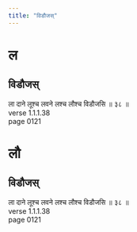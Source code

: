 ```yaml
---
title: "विडौजस्"
---
```


# ल
## विडौजस्
ला दाने लूश्च लवने लश्च लौश्च विडौजसि ॥ ३८ ॥<BR>verse 1.1.1.38<BR>page 0121

# लौ
## विडौजस्
ला दाने लूश्च लवने लश्च लौश्च विडौजसि ॥ ३८ ॥<BR>verse 1.1.1.38<BR>page 0121

